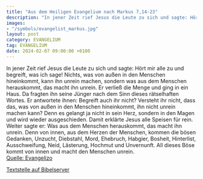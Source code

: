 ```yaml
---
title: "Aus dem Heiligen Evangelium nach Markus 7,14-23"
description: "In jener Zeit rief Jesus die Leute zu sich und sagte: Hört mir alle zu und begreift, was ich sage! Nichts, was von außen in den Menschen hineinkommt, kann ihn unrein machen, sondern was aus dem Menschen herauskommt, das macht ihn unrein. Er verließ die Menge und ging in ein Haus....."
images:
- "/symbols/evangelist_markus.jpg"
layout: post
category: EVANGELIUM
tag: EVANGELIUM
date: 2024-02-07 09:00:00 +0100
---
```

In jener Zeit rief Jesus die Leute zu sich und sagte: Hört mir alle zu und begreift, was ich sage!
Nichts, was von außen in den Menschen hineinkommt, kann ihn unrein machen, sondern was aus dem Menschen herauskommt, das macht ihn unrein.
Er verließ die Menge und ging in ein Haus.
Da fragten ihn seine Jünger nach dem Sinn dieses rätselhaften Wortes.<!--more-->
Er antwortete ihnen: Begreift auch ihr nicht? Versteht ihr nicht, dass das, was von außen in den Menschen hineinkommt, ihn nicht unrein machen kann?
Denn es gelangt ja nicht in sein Herz, sondern in den Magen und wird wieder ausgeschieden. Damit erklärte Jesus alle Speisen für rein.
Weiter sagte er: Was aus dem Menschen herauskommt, das macht ihn unrein.
Denn von innen, aus dem Herzen der Menschen, kommen die bösen Gedanken, Unzucht, Diebstahl, Mord,
Ehebruch, Habgier, Bosheit, Hinterlist, Ausschweifung, Neid, Lästerung, Hochmut und Unvernunft.
All dieses Böse kommt von innen und macht den Menschen unrein.<br>
[Quelle: Evangelizo](https://evangeliumtagfuertag.org/DE/gospel)

[Textstelle auf Bibelserver](https://www.bibleserver.com/EU/Markus7,14-23)
